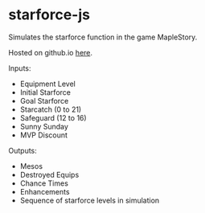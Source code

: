 # starforce-js
Simulates the starforce function in the game MapleStory.

Hosted on github.io [here](https://doovid96.github.io/starforce-js/).

Inputs:
* Equipment Level
* Initial Starforce
* Goal Starforce
* Starcatch (0 to 21)
* Safeguard (12 to 16)
* Sunny Sunday
* MVP Discount

Outputs:
* Mesos
* Destroyed Equips
* Chance Times
* Enhancements
* Sequence of starforce levels in simulation
